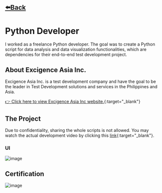 ## [⬅️Back](./)

# Python Developer
I worked as a freelance Python developer. The goal was to create a Python script for data analysis and data visualization functionalities, which are dependencies for their end-to-end test development project.

## About Excigence Asia Inc.
Excigence Asia Inc. is a test development company and have the goal to be the leader in Test Development solutions and services in the Philippines and Asia.

[👉 Click here to view Excigence Asia Inc website.](https://www.excigence.com/customers/){:target="_blank"} 

## The Project
Due to confidentiality, sharing the whole scripts is not allowed. You may watch the actual development video by clicking this [link](https://www.linkedin.com/posts/cyrus-baruc_dataanalysis-datavizualization-activity-6972768351525773312-Kf6L?utm_source=share&utm_medium=member_desktop){:target="_blank"}. 

### UI
![image](https://github.com/greatcyan/cyrus-baruc-data-analytics-portfolio/assets/95137493/4cbfd472-3276-4a71-9581-38ed648d2adc)



## Certification
![image](https://github.com/greatcyan/cyrus-baruc-data-analytics-portfolio/assets/95137493/ee08d305-13a3-4c79-903b-23d717fb96a8)

